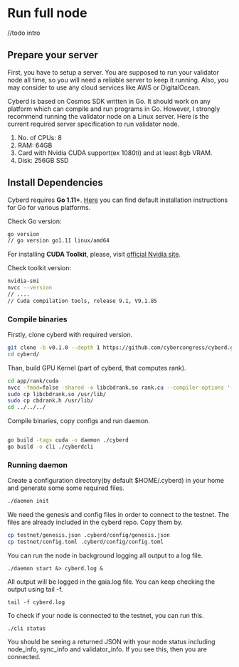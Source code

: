# Run full node
//todo intro


## Prepare your server

First, you have to setup a server. You are supposed to run your validator node all time, so you will need a 
  reliable server to keep it running. Also, you may consider to use any cloud services like AWS or DigitalOcean.

Cyberd is based on Cosmos SDK written in Go. It should work on any platform which can compile and run programs in Go. 
However, I strongly recommend running the validator node on a Linux server.
Here is the current required server specification to run validator node.

1. No. of CPUs: 8
2. RAM: 64GB
3. Card with Nvidia CUDA support(ex 1080ti) and at least 8gb VRAM.
4. Disk: 256GB SSD

## Install Dependencies

Cyberd requires **Go 1.11+**. 
[Here](https://golang.org/doc/install) you can find default installation instructions for Go for various platforms. 

Check Go version:
```bash
go version
// go version go1.11 linux/amd64
```

For installing **CUDA Toolkit**, please, visit [official Nvidia site](https://docs.nvidia.com/cuda/index.html). 

Check toolkit version:
```bash
nvidia-smi
nvcc --version
// ....
// Cuda compilation tools, release 9.1, V9.1.85
``` 

### Compile binaries

Firstly, clone cyberd with required version.
```bash
git clone -b v0.1.0 --depth 1 https://github.com/cybercongress/cyberd.git
cd cyberd/
```

Than, build GPU Kernel (part of cyberd, that computes rank).
```bash
cd app/rank/cuda
nvcc -fmad=false -shared -o libcbdrank.so rank.cu --compiler-options '-fPIC -frounding-math -fsignaling-nans'
sudo cp libcbdrank.so /usr/lib/
sudo cp cbdrank.h /usr/lib/
cd ../../../
```

Compile binaries, copy configs and run daemon.
```bash

go build -tags cuda -o daemon ./cyberd
go build -o cli ./cyberdcli
```

### Running daemon

Create a configuration directory(by default $HOME/.cyberd) in your home and generate some some required files.

```bash
./daemon init
```

We need the genesis and config files in order to connect to the testnet. 
The files are already included in the cyberd repo. Copy them by.
```bash
cp testnet/genesis.json .cyberd/config/genesis.json
cp testnet/config.toml .cyberd/config/config.toml
```

You can run the node in background logging all output to a log file.

```
./daemon start &> cyberd.log &
```

All output will be logged in the gaia.log file. You can keep checking the output using tail -f.

```
tail -f cyberd.log
```

To check if your node is connected to the testnet, you can run this.

```
./cli status
```

You should be seeing a returned JSON with your node status including node_info, sync_info and validator_info. 
If you see this, then you are connected.
